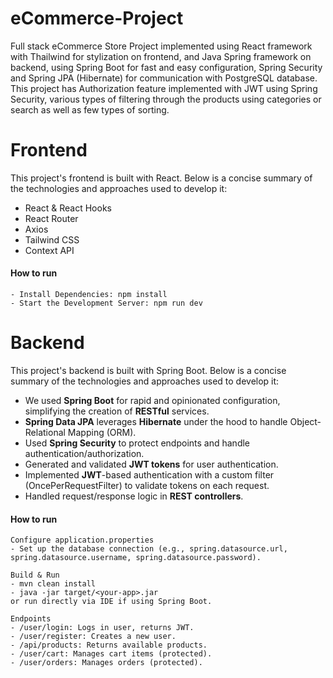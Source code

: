 # eCommerce-Project
Full stack eCommerce Store Project implemented using React framework with Thailwind for stylization on frontend, and Java Spring framework on backend, using Spring Boot for fast and easy configuration, Spring Security and Spring JPA (Hibernate) for communication with PostgreSQL database. This project has Authorization feature implemented with JWT using Spring Security, various types of filtering through the products using categories or search as well as few types of sorting.

# Frontend
This project's frontend is built with React. Below is a concise summary of the technologies and approaches used to develop it:
- React & React Hooks
- React Router
- Axios
- Tailwind CSS
- Context API

#### How to run
```
- Install Dependencies: npm install
- Start the Development Server: npm run dev

```
# Backend
This project's backend is built with Spring Boot. Below is a concise summary of the technologies and approaches used to develop it:
- We used **Spring Boot** for rapid and opinionated configuration, simplifying the creation of **RESTful** services.
- **Spring Data JPA** leverages **Hibernate** under the hood to handle Object-Relational Mapping (ORM).
- Used **Spring Security** to protect endpoints and handle authentication/authorization.
- Generated and validated **JWT tokens** for user authentication.
- Implemented **JWT**-based authentication with a custom filter (OncePerRequestFilter) to validate tokens on each request.
- Handled request/response logic in **REST controllers**.

#### How to run
```
Configure application.properties
- Set up the database connection (e.g., spring.datasource.url, spring.datasource.username, spring.datasource.password).

Build & Run
- mvn clean install
- java -jar target/<your-app>.jar
or run directly via IDE if using Spring Boot.

Endpoints
- /user/login: Logs in user, returns JWT.
- /user/register: Creates a new user.
- /api/products: Returns available products.
- /user/cart: Manages cart items (protected).
- /user/orders: Manages orders (protected).

```
